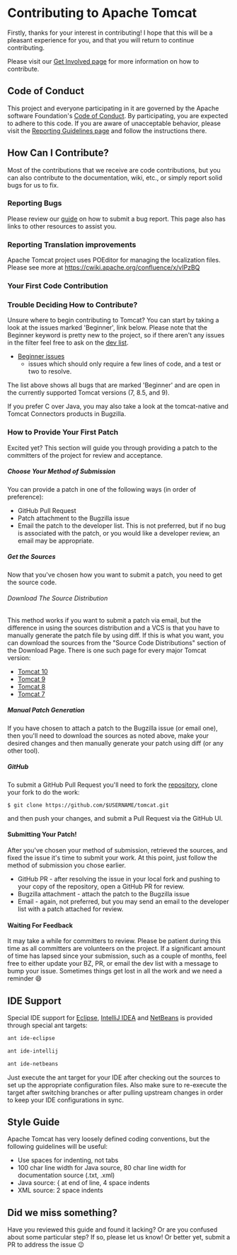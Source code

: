# Contributing to Apache Tomcat

Firstly, thanks for your interest in contributing! I hope that this will be a pleasant experience for you, and that you
will return to continue contributing.

Please visit our [Get Involved page](https://tomcat.apache.org/getinvolved.html)
for more information on how to contribute.

## Code of Conduct

This project and everyone participating in it are governed by the Apache software Foundation's
[Code of Conduct](https://www.apache.org/foundation/policies/conduct.html). By participating, you are expected to adhere
to this code. If you are aware of unacceptable behavior, please visit the
[Reporting Guidelines page](https://www.apache.org/foundation/policies/conduct.html#reporting-guidelines)
and follow the instructions there.

## How Can I Contribute?

Most of the contributions that we receive are code contributions, but you can also contribute to the documentation,
wiki, etc., or simply report solid bugs for us to fix.

### Reporting Bugs

Please review our [guide](https://tomcat.apache.org/bugreport.html) on how to submit a bug report. This page also has
links to other resources to assist you.

### Reporting Translation improvements

Apache Tomcat project uses POEditor for managing the localization files. Please see more
at https://cwiki.apache.org/confluence/x/vIPzBQ

### Your First Code Contribution

### Trouble Deciding How to Contribute?

Unsure where to begin contributing to Tomcat? You can start by taking a look at the issues marked 'Beginner', link
below. Please note that the Beginner keyword is pretty new to the project, so if there aren't any issues in the filter
feel free to ask on the [dev list](https://tomcat.apache.org/lists.html#tomcat-dev).

* [Beginner issues](https://bz.apache.org/bugzilla/buglist.cgi?bug_status=NEW&bug_status=ASSIGNED&bug_status=REOPENED&bug_status=NEEDINFO&keywords=Beginner&keywords_type=allwords&list_id=160824&product=Tomcat%207&product=Tomcat%208.5&product=Tomcat%209&query_format=advanced)
  - issues which should only require a few lines of code, and a test or two to resolve.

The list above shows all bugs that are marked 'Beginner' and are open in the currently supported Tomcat versions (7,
8.5, and 9).

If you prefer C over Java, you may also take a look at the tomcat-native and Tomcat Connectors products in Bugzilla.

### How to Provide Your First Patch

Excited yet? This section will guide you through providing a patch to the committers of the project for review and
acceptance.

##### Choose Your Method of Submission

You can provide a patch in one of the following ways (in order of preference):

* GitHub Pull Request
* Patch attachment to the Bugzilla issue
* Email the patch to the developer list. This is not preferred, but if no bug is associated with the patch, or you would
  like a developer review, an email may be appropriate.

##### Get the Sources

Now that you've chosen how you want to submit a patch, you need to get the source code.

###### Download The Source Distribution

This method works if you want to submit a patch via email, but the difference in using the sources distribution and a
VCS is that you have to manually generate the patch file by using diff. If this is what you want, you can download the
sources from the "Source Code Distributions" section of the Download Page. There is one such page for every major Tomcat
version:

- [Tomcat 10](https://tomcat.apache.org/download-10.cgi)
- [Tomcat 9](https://tomcat.apache.org/download-90.cgi)
- [Tomcat 8](https://tomcat.apache.org/download-80.cgi)
- [Tomcat 7](https://tomcat.apache.org/download-70.cgi)

##### Manual Patch Generation

If you have chosen to attach a patch to the Bugzilla issue (or email one), then you'll need to download the sources as
noted above, make your desired changes and then manually generate your patch using diff (or any other tool).

##### GitHub

To submit a GitHub Pull Request you'll need to fork the
[repository](https://github.com/apache/tomcat), clone your fork to do the work:

```
$ git clone https://github.com/$USERNAME/tomcat.git
```

and then push your changes, and submit a Pull Request via the GitHub UI.

#### Submitting Your Patch!

After you've chosen your method of submission, retrieved the sources, and fixed the issue it's time to submit your work.
At this point, just follow the method of submission you chose earlier.

* GitHub PR - after resolving the issue in your local fork and pushing to your copy of the repository, open a GitHub PR
  for review.
* Bugzilla attachment - attach the patch to the Bugzilla issue
* Email - again, not preferred, but you may send an email to the developer list with a patch attached for review.

#### Waiting For Feedback

It may take a while for committers to review. Please be patient during this time as all committers are volunteers on the
project. If a significant amount of time has lapsed since your submission, such as a couple of months, feel free to
either update your BZ, PR, or email the dev list with a message to bump your issue. Sometimes things get lost in all the
work and we need a reminder :smile:

## IDE Support

Special IDE support for
[Eclipse](https://www.eclipse.org/ide/),
[IntelliJ IDEA](https://www.jetbrains.com/idea/) and
[NetBeans](https://netbeans.org/)
is provided through special ant targets:

```bash
ant ide-eclipse
```

```bash
ant ide-intellij
```

```bash
ant ide-netbeans
```

Just execute the ant target for your IDE after checking out the sources to set up the appropriate configuration files.
Also make sure to re-execute the target after switching branches or after pulling upstream changes in order to keep your
IDE configurations in sync.

## Style Guide

Apache Tomcat has very loosely defined coding conventions, but the following guidelines will be useful:

* Use spaces for indenting, not tabs
* 100 char line width for Java source, 80 char line width for documentation source (.txt, .xml)
* Java source: { at end of line, 4 space indents
* XML source: 2 space indents

## Did we miss something?

Have you reviewed this guide and found it lacking? Or are you confused about some particular step? If so, please let us
know! Or better yet, submit a PR to address the issue :wink:
